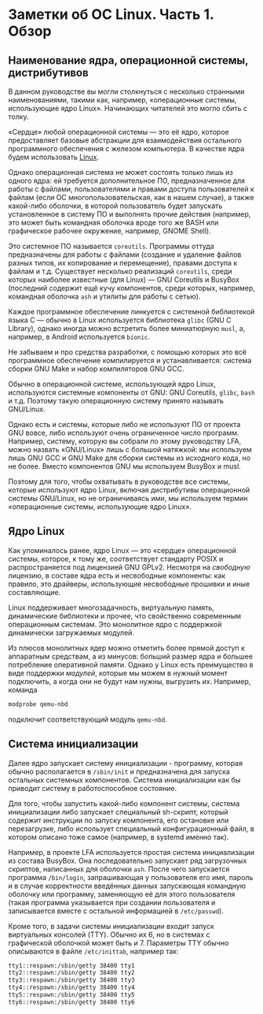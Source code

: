 # Заметки об ОС Linux. Часть 1. Обзор

## Наименование ядра, операционной системы, дистрибутивов

В данном руководстве вы могли столкнуться с несколько странными наименованиями, такими как, например, «операционные системы, использующие ядро Linux». Начинающих читателей это могло сбить с толку.

«Сердце» любой операционной системы — это её ядро, которое предоставляет базовые абстракции для взаимодействия остального программного обеспечения с железом компьютера. В качестве ядра будем использовать [Linux](https://www.kernel.org).

Однако операционная система не может состоять только лишь из одного ядра: ей требуется дополнительное ПО, предназначенное для работы с файлами, пользователями и правами доступа пользователей к файлам (если ОС многопользовательская, как в нашем случае), а также какой-либо оболочки, в которой пользователь будет запускать установленное в систему ПО и выполнять прочие действия (например, это может быть командная оболочка вроде того же BASH или графическое рабочее окружение, например, GNOME Shell).

Это системное ПО называется `coreutils`. Программы оттуда предназначены для работы с файлами (создание и удаление файлов разных типов, их копирование и перемещение), правами доступа к файлам и т.д. Существует несколько реализаций `coreutils`, среди которых наиболее известные (для Linux) — GNU Coreutils и BusyBox (последний содержит ещё кучу компонентов, среди которых, например, командная оболочка `ash` и утилиты для работы с сетью).

Каждое программное обеспечение линкуется с системной библиотекой языка С — обычно в Linux используется библиотека `glibc` (GNU C Library), однако иногда можно встретить более миниатюрную `musl`, а, например, в Android используется `bionic`.

Не забываем и про средства разработки, с помощью которых это всё программное обеспечение компилируется и устанавливается: система сборки GNU Make и набор компиляторов GNU GCC.

Обычно в операционной системе, использующей ядро Linux, используются системные компоненты от GNU: GNU Coreutils, `glibc`, `bash` и т.д. Поэтому такую операционную систему принято называть GNU/Linux.

Однако есть и системы, которые либо не используют ПО от проекта GNU вовсе, либо используют очень ограниченное число программ. Например, систему, которую вы собрали по этому руководству LFA, можно назвать «GNU/Linux» лишь с большой натяжкой: мы используем лишь GNU GCC и GNU Make для сборки системы из исходного кода, но не более. Вместо компонентов GNU мы используем BusyBox и musl.

Поэтому для того, чтобы охватывать в руководстве все системы, которые используют ядро Linux, включая дистрибутивы операционной системы GNU/Linux, но не ограничиваясь ими, мы используем термин «операционные системы, использующие ядро Linux».

## Ядро Linux

Как упоминалось ранее, ядро Linux — это «сердце» операционной системы, которое, к тому же, соответствует стандарту POSIX и распространяется под лицензией GNU GPLv2. Несмотря на *свободную* лицензию, в составе ядра есть и несвободные компоненты: как правило, это драйверы, использующие несвободные прошивки и иные составляющие.

Linux поддерживает многозадачность, виртуальную память, динамические библиотеки и прочее, что свойственно современным операционным системам. Это монолитное ядро с поддержкой динамически загружаемых модулей.

Из плюсов монолитных ядер можно отметить более прямой доступ к аппаратным средствам, а из минусов: б*о*льший размер ядра и б*о*льшее потребление оперативной памяти. Однако у Linux есть преимущество в виде поддержки *модулей*, которые мы можем в нужный момент подключить, а когда они не будут нам нужны, выгрузить их. Например, команда

```bash
modprobe qemu-nbd
```

подключит соответствующий модуль `qemu-nbd`.

## Система инициализации

Далее ядро запускает систему инициализации - программу, которая обычно располагается в `/sbin/init` и предназначена для запуска остальных системных компонентов. Система инициализации как бы приводит систему в работоспособное состояние.

Для того, чтобы запустить какой-либо компонент системы, система инициализации либо запускает специальный sh-скрипт, который содержит инструкции по запуску компонента, его остановке или перезагрузке, либо использует специальный конфигурационный файл, в котором описано тоже самое (например, в systemd именно так).

Например, в проекте LFA используется простая система инициализации из состава BusyBox. Она последовательно запускает ряд загрузочных скриптов, написанных для оболочки `ash`. После чего запускается программа `/bin/login`, запрашивающая у пользователя его имя, пароль и в случае корректности введённых данных запускающая командную оболочку или программу, заменяющую её для этого пользователя (такая программа указывается при создании пользователя и записывается вместе с остальной информацией в `/etc/passwd`).

Кроме того, в задачи системы инициализации входит запуск виртуальных консолей (TTY). Обычно их 6, но в системах с графической оболочкой может быть и 7. Параметры TTY обычно описываются в файле `/etc/inittab`, например так:

```bash
tty1::respawn:/sbin/getty 38400 tty1
tty2::respawn:/sbin/getty 38400 tty2
tty3::respawn:/sbin/getty 38400 tty3
tty4::respawn:/sbin/getty 38400 tty4
tty5::respawn:/sbin/getty 38400 tty5
tty6::respawn:/sbin/getty 38400 tty6
```
